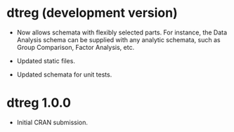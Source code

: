 # dtreg (development version)

* Now allows schemata with flexibly selected parts. For instance, the Data Analysis schema can be supplied with any analytic schemata, such as Group Comparison, Factor Analysis, etc. 

* Updated static files.

* Updated schemata for unit tests.

# dtreg 1.0.0

* Initial CRAN submission.
